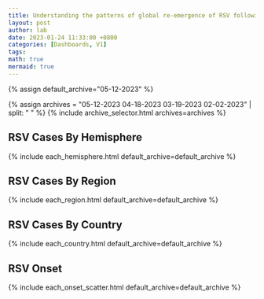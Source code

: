 ```yaml
---
title: Understanding the patterns of global re-emergence of RSV following COVID19 pandemic
layout: post
author: lab
date: 2023-01-24 11:33:00 +0800
categories: [Dashboards, V1]
tags:
math: true
mermaid: true
---
```


{% assign default_archive="05-12-2023" %}

{% assign archives = "05-12-2023 04-18-2023 03-19-2023 02-02-2023" | split: " " %}
{% include archive_selector.html archives=archives %}

## RSV Cases By Hemisphere
{% include each_hemisphere.html default_archive=default_archive %}

## RSV Cases By Region
{% include each_region.html default_archive=default_archive %}

## RSV Cases By Country
{% include each_country.html default_archive=default_archive %}

## RSV Onset
{% include each_onset_scatter.html default_archive=default_archive %}
